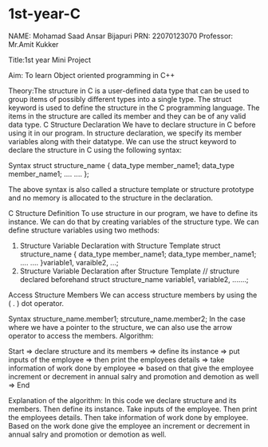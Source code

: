 # 1st-year-C




NAME: Mohamad Saad Ansar Bijapuri
PRN: 22070123070
Professor: Mr.Amit Kukker 

Title:1st year Mini Project

Aim: To learn Object oriented programming in C++

Theory:The structure in C is a user-defined data type that can be used to group items of possibly different types into a single type. 
The struct keyword is used to define the structure in the C programming language. The items in the structure are called its member and they can be of any valid data type.
C Structure Declaration
We have to declare structure in C before using it in our program. In structure declaration, we specify its member variables along with their datatype. We can use the struct keyword to declare the structure in C using the following syntax:

Syntax
struct structure_name {
    data_type member_name1;
    data_type member_name1;
    ....
    ....
};

The above syntax is also called a structure template or structure prototype and no memory is allocated to the structure in the declaration.

C Structure Definition
To use structure in our program, we have to define its instance. We can do that by creating variables of the structure type. We can define structure variables using two methods:

1. Structure Variable Declaration with Structure Template
struct structure_name {
    data_type member_name1;
    data_type member_name1;
    ....
    ....
}variable1, varaible2, ...;
2. Structure Variable Declaration after Structure Template
// structure declared beforehand
struct structure_name variable1, variable2, .......;


Access Structure Members
We can access structure members by using the ( . ) dot operator.

Syntax
structure_name.member1;
strcuture_name.member2;
In the case where we have a pointer to the structure, we can also use the arrow operator to access the members.
Algorithm:

Start =>  declare structure and its members => define its instance => put inputs of the employee => then print the employees details => take information of work done by employee => based on that give the employee increment or decrement in annual salry and promotion and demotion as well =>  End


Explanation of the algorithm:
In this code we declare structure and its members. Then define its instance. Take inputs of the employee. Then print the employees details. Then take information of work done by employee. Based on the work done give the employee an increment or decrement in annual salry and promotion or demotion as well.
